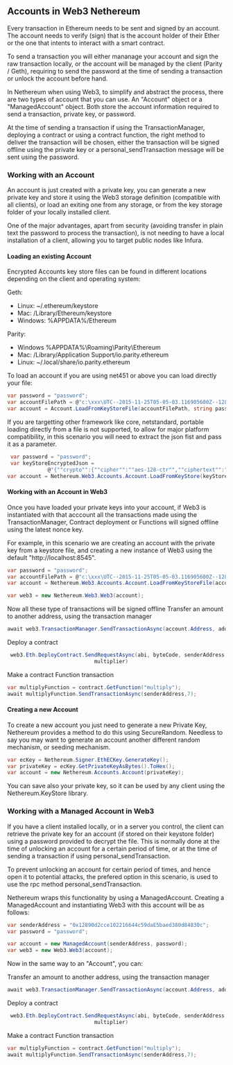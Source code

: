 
## Accounts in Web3 Nethereum

Every transaction in Ethereum needs to be sent and signed by an account. The account needs to verify (sign) that is the account holder of their Ether or the one that intents to interact with a smart contract.

To send a transaction you will either mananage your account and sign the raw transaction locally, or the account will be managed by the client (Parity / Geth), requiring to send the password at the time of sending a transaction or unlock the account before hand.
 
In Nethereum when using Web3, to simplify and abstract the process, there are two types of account that you can use. An "Account" object or a "ManagedAccount" object. Both store the account information required to send a transaction, private key, or password.

At the time of sending a transaction if using the TransactionManager, deploying a contract or using a contract function, the right method to deliver the transaction will be chosen, either the transaction will be signed offline using the private key or a personal_sendTransaction message will be sent using the password.

### Working with an Account

An account is just created with a private key, you can generate a new private key and store it using the Web3 storage definition (compatible with all clients), or load an exiting one from any storage, or from the key storage folder of your locally installed client.

One of the major advantages, apart from security (avoiding transfer in plain text the password to process the transaction), is not needing to have a local installation of a client, allowing you to target public nodes like Infura.

#### Loading an existing Account

Encrypted Accounts key store files can be found in different locations depending on the client and operating system:

Geth:

* Linux: ~/.ethereum/keystore
* Mac: /Library/Ethereum/keystore
* Windows: %APPDATA%/Ethereum

Parity:

* Windows %APPDATA%\Roaming\Parity\Ethereum
* Mac: /Library/Application Support/io.parity.ethereum
* Linux: ~/.local/share/io.parity.ethereum

To load an account if you are using net451 or above you can load directly your file:

```csharp
var password = "password";
var accountFilePath = @"c:\xxx\UTC--2015-11-25T05-05-03.116905600Z--12890d2cce102216644c59dae5baed380d84830c";
var account = Account.LoadFromKeyStoreFile(accountFilePath, string password);
```

If you are targetting other framework like core, netstandard, portable loading directly from a file is not supported, to allow for major platform compatibility, in this scenario you will need to extract the json fist and pass it as a parameter.

```csharp
 var password = "password";
 var keyStoreEncryptedJson =
             @"{""crypto"":{""cipher"":""aes-128-ctr"",""ciphertext"":""b4f42e48903879b16239cd5508bc5278e5d3e02307deccbec25b3f5638b85f91"",""cipherparams"":{""iv"":""dc3f37d304047997aa4ef85f044feb45""},""kdf"":""scrypt"",""mac"":""ada930e08702b89c852759bac80533bd71fc4c1ef502291e802232b74bd0081a"",""kdfparams"":{""n"":65536,""r"":1,""p"":8,""dklen"":32,""salt"":""2c39648840b3a59903352b20386f8c41d5146ab88627eaed7c0f2cc8d5d95bd4""}},""id"":""19883438-6d67-4ab8-84b9-76a846ce544b"",""address"":""12890d2cce102216644c59dae5baed380d84830c"",""version"":3}";
var account = Nethereum.Web3.Accounts.Account.LoadFromKeyStore(keyStoreEncryptedJson, password);
```

#### Working with an Account in Web3

Once you have loaded your private keys into your account, if Web3 is instantiated with that acccount all the transactions made using the TransactionManager, Contract deployment or Functions will signed offline using the latest nonce key.

For example, in this scenario we are creating an account with the private key from a keystore file, and creating a new instance of Web3 using the default "http://localhost:8545".

```csharp
var password = "password";
var accountFilePath = @"c:\xxx\UTC--2015-11-25T05-05-03.116905600Z--12890d2cce102216644c59dae5baed380d84830c";
var account = Nethereum.Web3.Accounts.Account.LoadFromKeyStoreFile(accountFilePath, string password);

var web3 = new Nethereum.Web3.Web3(account);
```

Now all these type of transactions will be signed offline 
Transfer an amount to another address, using the transaction manager
 
 ```csharp
await web3.TransactionManager.SendTransactionAsync(account.Address, addressTo, new HexBigInteger(20));
 ```

Deploy a contract

```csharp
 web3.Eth.DeployContract.SendRequestAsync(abi, byteCode, senderAddress, new HexBigInteger(900000),
                            multiplier)
```

Make a contract Function transaction

```csharp
var multiplyFunction = contract.GetFunction("multiply");
await multiplyFunction.SendTransactionAsync(senderAddress,7);
```

#### Creating a new Account

To create a new account you just need to generate a new Private Key, Nethereum provides a method to do this using SecureRandom. Needless to say you may want to generate an account another different random mechanism, or seeding mechanism.

```csharp
var ecKey = Nethereum.Signer.EthECKey.GenerateKey();
var privateKey = ecKey.GetPrivateKeyAsBytes().ToHex();
var account = new Nethereum.Accounts.Account(privateKey);
```

You can save also your private key, so it can be used by any client using the Nethereum.KeyStore library. 

### Working with a Managed Account in Web3

If you have a client installed locally, or in a server you control, the client can retrieve the private key for an account (if stored on their keystore folder) using a password provided to decrypt the file. This is normally done at the time of unlocking an account for a certain period of time, or at the time of sending a transaction if using personal_sendTransaction.

To prevent unlocking an account for certain period of times, and hence open it to potential attacks, the prefered option in this scenario, is used to use the rpc method personal_sendTransaction.

Nethereum wraps this functionality by using a ManagedAccount. Creating a ManagedAccount and instantiating Web3 with this account will be as follows:

```csharp
var senderAddress = "0x12890d2cce102216644c59daE5baed380d84830c";
var password = "password";

var account = new ManagedAccount(senderAddress, password);
var web3 = new Web3.Web3(account);
```

Now in the same way to an "Account", you can:

Transfer an amount to another address, using the transaction manager
 
 ```csharp
await web3.TransactionManager.SendTransactionAsync(account.Address, addressTo, new HexBigInteger(20));
 ```

Deploy a contract

```csharp
 web3.Eth.DeployContract.SendRequestAsync(abi, byteCode, senderAddress, new HexBigInteger(900000),
                            multiplier)
```

Make a contract Function transaction

```csharp
var multiplyFunction = contract.GetFunction("multiply");
await multiplyFunction.SendTransactionAsync(senderAddress,7);
```

